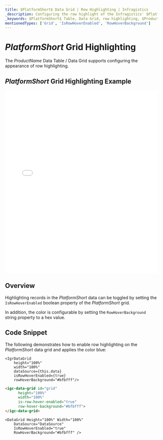 ```yaml
---
title: $PlatformShort$ Data Grid | Row Highlighting | Infragistics
_description: Configuring the row highlight of the Infragistics' $PlatformShort$ data grid on mouse over. Learn how to configure row highlight for the $ProductName$ table.
_keywords: $PlatformShort$ Table, Data Grid, row highlighting, $ProductName$, Infragistics
mentionedTypes: ['Grid', 'IsRowHoverEnabled', 'RowHoverBackground']
---
```


# $PlatformShort$ Grid Highlighting

The $ProductName$ Data Table / Data Grid supports configuring the appearance of row highlighting.

## $PlatformShort$ Grid Highlighting Example

<div class="sample-container loading" style="height: 600px">
    <iframe id="data-grid-overview-sample-iframe" src='{environment:demosBaseUrl}/grids/data-grid-row-highlighting' width="100%" height="100%" seamless frameBorder="0" onload="onXPlatSampleIframeContentLoaded(this);"></iframe>
</div>
<sample-button src="grids/data-grid/row-highlighting"></sample-button>

<div class="divider--half"></div>

## Overview

Highlighting records in the $PlatformShort$ data can be toggled by setting the `IsRowHoverEnabled` boolean property of the $PlatformShort$ grid. 

In addition, the color is configurable by setting the `RowHoverBackground` string property to a hex value.

## Code Snippet

The following demonstrates how to enable row highlighting on the $PlatformShort$ data grid and applies the color blue:

```tsx
<IgrDataGrid
    height="100%"
    width="100%"
    dataSource={this.data}
    isRowHoverEnabled={true} 
    rowHoverBackground="#bfbfff"/>
```

```html
<igc-data-grid id="grid"
      height="100%"
      width="100%"
      is-row-hover-enabled="true"
      row-hover-background="#bfbfff">
</igc-data-grid>
```

```razor
<DataGrid Height="100%" Width="100%"                      
    DataSource="DataSource"
    IsRowHoverEnabled="true"
    RowHoverBackground="#bfbfff" />
```